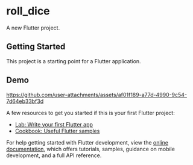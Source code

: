 # roll_dice

A new Flutter project.

## Getting Started

This project is a starting point for a Flutter application.

## Demo



https://github.com/user-attachments/assets/af01f189-a77d-4990-9c54-7d64eb33bf3d



A few resources to get you started if this is your first Flutter project:

- [Lab: Write your first Flutter app](https://docs.flutter.dev/get-started/codelab)
- [Cookbook: Useful Flutter samples](https://docs.flutter.dev/cookbook)

For help getting started with Flutter development, view the
[online documentation](https://docs.flutter.dev/), which offers tutorials,
samples, guidance on mobile development, and a full API reference.
